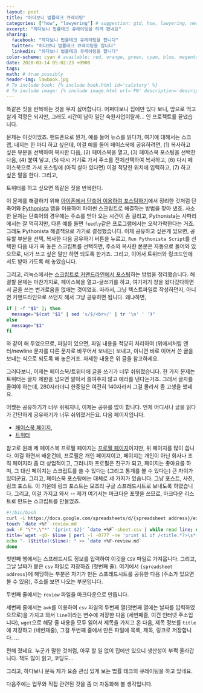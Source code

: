 ```yaml
---
layout: post
title: "하다보니 법률테크 큐레이팅"
categories: ["how", "lawyering"] # suggestion: gtd, how, lawyering, news, stuff, books, english
excerpt: "하다보니 법률테크 큐레이팅을 하게 됐네요"
sharing:
  facebook: "하다보니 법률테크 큐레이팅을 합니다"
  twitter: "하다보니 법률테크 큐레이팅을 합니다"
  linkedin: "하다보니 법률테크 큐레이팅을 합니다"
color-scheme: cyan # available: red, orange, green, cyan, blue, magenta, brown 
date: 2020-03-14 05:02:23 +0900
tags: 
math: # true possibly
header-img: lawbook.jpg
# To include book: {% include book.html id='calstory' %}
# To include image: {% include image.html url='FN' description='description' alt='alt' %}
---
```


똑같은 짓을 반복하는 것을 무지 싫어합니다. 어쩌다보니 집에만 있다 보니, 앞으로 먹고 살게 걱정은 되지만, 그래도 시간이 남아 일단 숙원사업이랄까... 인 프로젝트를 끝냈습니다.

문제는 이것이었죠. 핸드폰으로 뭔가, 예를 들어 뉴스를 읽다가, 여기에 대해서는 스크랩, 내지는 한 마디 하고 싶은데, 이걸 예를 들어 페이스북에 공유하려면, (1) 복사하고 싶은 부분을 선택하여 복사한 다음, (2) 페이스북을 열고, (3) 페이스북 포스팅을 선택한 다음, (4) 붙여 넣고, (5) 다시 거기로 가서 주소를 전체선택하여 복사하고, (6) 다시 페이스북으로 가서 포스팅에 (아직 살아 있다면) 이걸 적당한 위치에 입력하고, (7) 하고 싶은 말을 한다. 그리고,

트위터를 하고 싶으면 똑같은 짓을 반복한다.

이 문제를 해결하기 위해 [아이폰에서 단축어 이용하여 포스팅하기](/blog/2020/03/iphone-shortcuts.html)에서 정리한 것처럼 단축어와 [Pythonista](https://apps.apple.com/kr/app/pythonista-3/id1085978097) 앱을 이용하여 파이썬 스크립트로 해결하는 방법을 찾아 냈죠. 사소한 문제는 단축어의 경우에는 주소를 받아 오는 시간이 좀 걸리고, Pythonista는 사파리에서는 잘 먹히지만, 다른 예를 들면 `feedly`같은 프로그램에서는 오락가락한다는 거죠. 그래도 Pythonista 해결책으로 가기로 결정했습니다. 이제 공유하고 싶은게 있으면, 공유할 부분을 선택, 복사한 다음 공유하기 버튼을 누르고, `Run Pythonista Script`를 선택한 다음 내가 짜 놓은 스크립트를 선택하면, 주소와 복사한 본문은 자동으로 들어와 있으므로, 내가 쓰고 싶은 말만 하면 되도록 한거죠. 그리고, 이어서 트위터와 링크드인에서도 받아 가도록 해 놓았습니다.

그리고, 리눅스에서는 [스크립트로 커맨드라인에서 포스팅](/blog/2020/03/facebook-post-with-ifttt.html)하는 방법을 정리했습니다. 해결할 문제는 마찬가지로, 페이스북을 열고-글쓰기를 하고, 여기저기 창을 왔다갔다하면서 글을 쓰는 번거로움을 없애는 것이었죠. 따라서, 그냥 텍스트파일로 작성하던지, 아니면 커맨드라인으로 쓰던지 해서 그냥 공유하면 됩니다. 왜냐하면,

~~~bash
if [ -f "$1" ]; then 
  message="$(cat "$1" | sed 's/$/<br>/' | tr '\n' ' ')"
else
  message="$1"
fi
~~~

와 같이 해 두었으므로, 파일이 있으면, 파일 내용을 적당히 처리하여 (위에서처럼 엔터/newline 문자를 다른 문자로 바꾸어서 보내는) 보내고, 아니면 바로 이어서 쓴 글을 보내는 식으로 되도록 해 놓은거죠. 자세한 내용은 위 글을 참고하세요.

그러다보니, 이제는 페이스북/트위터에 글을 쓰기가 너무 쉬워졌습니다. 한 가지 문제는 트위터는 글자 제한을 넘으면 알아서 줄여주지 않고 에러를 낸다는거죠. 그래서 글자를 줄여야 하는데, 280자라더니 한중일은 여전히 140자라서 그걸 몰라서 좀 고생을 했네요.

어쨌든 공유하기가 너무 쉬워지니, 이제는 공유를 많이 합니다. 언제 어디서나 글을 읽다가 간단하게 공유하기가 너무 쉬워졌거든요. 다음 페이지입니다.

- [페이스북 페이지](https://facebook.com/hyunkimlaw),
- [트위터](https://twitter.com/lawfully)

참고로 원래 제 페이스북 프로필 페이지는 [프로필 페이지](https://facebook.com/lawfully)이지만, 위 페이지를 많이 씁니다. 이걸 하면서 배운건데, 프로필은 개인 페이지이고, 페이지는 개인이 아닌 회사나 조직 페이지라 좀 더 상업적이고, 그러니까 프로필은 친구가 되고, 페이지는 좋아요를 하며, 그 대신 페이지는 스크립트를 쓸 수 있다는 (그리고 통계를 볼 수 있다는) 큰 차이가 있더군요. 그리고, 페이스북 포스팅에는 대체로 세 가지가 있습니다. 그냥 포스트, 사진, 링크 포스트. 이 가운데 링크 포스트는 모조리 구글 스프레드시트로 보내도록 하였습니다. 그리고, 이걸 가지고 와서 -- 제가 여기서는 마크다운 포맷을 쓰므로, 마크다운 리스트로 만드는 스크립트를 만들었죠.

~~~bash
#!/bin/bash
curl -L https://docs.google.com/spreadsheets/d/{spreadsheet address}/export?format=csv > `date +%F`-sheet.csv
touch `date +%F`-review.md
awk -F "\"*,\"*" '{print $2}' `date +%F`-sheet.csv | while read line; do
title=`wget -qO- $line | perl -l -0777 -ne 'print $1 if /<title.*?>\s*(.*?)\s*<\/title/si'`
echo "- [$title]($line): " >> `date +%F-review.md`
done
~~~

첫번째 행에서는 스프레드시트 정보를 입력하여 이것을 `CSV` 파일로 가져옵니다. 그리고, 그날 날짜가 붙은 `csv` 파일로 저장하죠 (첫번째 줄). 여기에서 `{spreadsheet address}`에 해당하는 부분은 자기가 만든 스프레드시트를 공유한 다음 (주소가 있으면 볼 수 있음), 주소를 보면 나오는 부분입니다.

두번째 줄에서는 `review` 파일을 마크다운으로 만듭니다.

세번째 줄에서는 `awk`를 이용하여 `csv` 파일의 두번째 열(첫번째 열에는 날짜를 입력하였으므로)을 가지고 와서 `line`이라는 변수에 저장한 다음 (세번째줄, 이건 인터넷 주소입니다), `wget`으로 해당 줄 내용을 모두 읽어서 제목을 가지고 온 다음, 제목 정보를 `title`에 저장하고 (네번재줄), 그걸 두번째 줄에서 만든 파일에 목록, 제목, 링크로 저장합니다. ... 

편해 졌네요. 누군가 말한 것처럼, 아무 할 일 없이 집에만 있으니 생산성이 부쩍 올라갑니다. 책도 많이 읽고, 코딩도... 

그리고, 하다보니 문득 제가 요즘 관심 있게 보는 법률 테크의 큐레이팅을 하고 있네요.

다음주에는 업무와 직접 관련된 것을 좀 더 자동화해 볼 생각입니다.